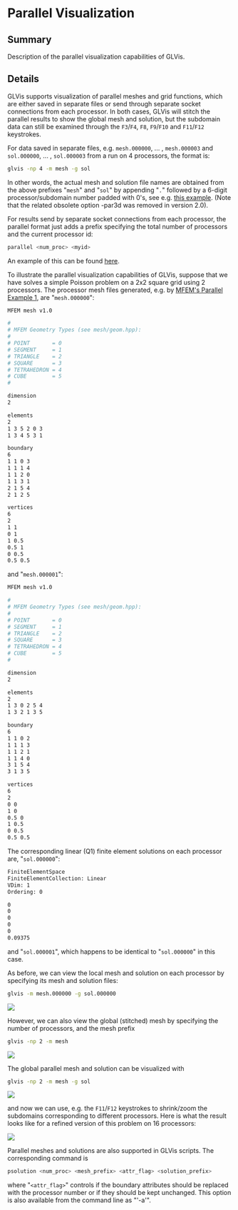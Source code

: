 # Parallel Visualization

## Summary

Description of the parallel visualization capabilities of GLVis.

## Details

GLVis supports visualization of parallel meshes and grid functions, which are either saved in separate files or send through separate socket connections from each processor. In both cases, GLVis will stitch the parallel results to show the global mesh and solution, but the subdomain data can still be examined through the `F3`/`F4`, `F8`, `F9`/`F10` and `F11`/`F12` keystrokes.

For data saved in separate files, e.g. `mesh.000000`, ... , `mesh.000003` and `sol.000000`, ...  , `sol.000003` from a run on 4 processors, the format is:
```sh
glvis -np 4 -m mesh -g sol
```
In other words, the actual mesh and solution file names are obtained from the above prefixes "`mesh`" and "`sol`" by appending "`.`" followed by a 6-digit processor/subdomain number padded with 0's, see e.g. [this example](https://github.com/mfem/mfem/blob/v4.7/examples/ex1p.cpp#L281). (Note that the related obsolete option -par3d was removed in version 2.0).

For results send by separate socket connections from each processor, the
parallel format just adds a prefix specifying the total number of processors and the current processor id:
```sh
parallel <num_proc> <myid>
```
An example of this can be found [here](https://github.com/mfem/mfem/blob/v4.7/examples/ex1p.cpp#L300).

To illustrate the parallel visualization capabilities of GLVis, suppose that we have solves a simple Poisson problem on a 2x2 square grid using 2 processors. The processor mesh files generated, e.g. by [MFEM's Parallel Example 1](https://github.com/mfem/mfem/blob/master/examples/ex1p.cpp), are "`mesh.000000`":
```sh
MFEM mesh v1.0

#
# MFEM Geometry Types (see mesh/geom.hpp):
#
# POINT       = 0
# SEGMENT     = 1
# TRIANGLE    = 2
# SQUARE      = 3
# TETRAHEDRON = 4
# CUBE        = 5
#

dimension
2

elements
2
1 3 5 2 0 3
1 3 4 5 3 1

boundary
6
1 1 0 3
1 1 1 4
1 1 2 0
1 1 3 1
2 1 5 4
2 1 2 5

vertices
6
2
1 1
0 1
1 0.5
0.5 1
0 0.5
0.5 0.5
```
and "`mesh.000001`":
```sh
MFEM mesh v1.0

#
# MFEM Geometry Types (see mesh/geom.hpp):
#
# POINT       = 0
# SEGMENT     = 1
# TRIANGLE    = 2
# SQUARE      = 3
# TETRAHEDRON = 4
# CUBE        = 5
#

dimension
2

elements
2
1 3 0 2 5 4
1 3 2 1 3 5

boundary
6
1 1 0 2
1 1 1 3
1 1 2 1
1 1 4 0
3 1 5 4
3 1 3 5

vertices
6
2
0 0
1 0
0.5 0
1 0.5
0 0.5
0.5 0.5
```
The corresponding linear (Q1) finite element solutions on each processor are, "`sol.000000`":
```sh
FiniteElementSpace
FiniteElementCollection: Linear
VDim: 1
Ordering: 0

0
0
0
0
0
0.09375
```
and "`sol.000001`", which happens to be identical to "`sol.000000`" in this case.

As before, we can view the local mesh and solution on each processor by specifying its mesh and solution files:
```sh
glvis -m mesh.000000 -g sol.000000
```

![](img/glvis-quad-np2-1.png)

However, we can also view the global (stitched) mesh by specifying the number of processors, and the mesh prefix
```sh
glvis -np 2 -m mesh
```

![](img/glvis-quad-np2-3.png)

The global parallel mesh and solution can be visualized with
```sh
glvis -np 2 -m mesh -g sol
```

![](img/glvis-quad-np2-2.png)

and now we can use, e.g. the `F11`/`F12` keystrokes to shrink/zoom the subdomains corresponding to different processors. Here is what the result looks like for a refined version of this problem on 16 processors:

![](img/glvis-quad-np100.png)

Parallel meshes and solutions are also supported in  GLVis scripts. The corresponding command is
```sh
psolution <num_proc> <mesh_prefix> <attr_flag> <solution_prefix>
```
where "`<attr_flag>`" controls if the boundary attributes should be replaced with the processor number or if they should be kept unchanged. This option is also available from the command line as "'-a'".
